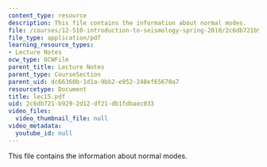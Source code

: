 ```yaml
---
content_type: resource
description: This file contains the information about normal modes.
file: /courses/12-510-introduction-to-seismology-spring-2010/2c6db721b9292d12df21db1fdbaec033_lec15.pdf
file_type: application/pdf
learning_resource_types:
- Lecture Notes
ocw_type: OCWFile
parent_title: Lecture Notes
parent_type: CourseSection
parent_uid: dc66360b-1d1a-9bb2-e952-248ef65670a7
resourcetype: Document
title: lec15.pdf
uid: 2c6db721-b929-2d12-df21-db1fdbaec033
video_files:
  video_thumbnail_file: null
video_metadata:
  youtube_id: null
---
```

This file contains the information about normal modes.

